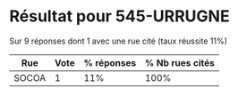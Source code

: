 # Résultat pour 545-URRUGNE

Sur 9 réponses dont 1 avec une rue cité (taux réussite 11%)

| Rue | Vote | % réponses | % Nb rues cités|
|-----|------|------------|----------------|
| SOCOA | 1 | 11% | 100%|
